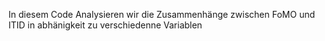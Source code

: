In diesem Code Analysieren wir die Zusammenhänge zwischen FoMO und ITID in abhänigkeit zu verschiedenne Variablen
